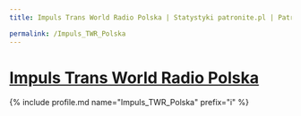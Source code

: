 ```yaml
---
title: Impuls Trans World Radio Polska | Statystyki patronite.pl | Patromierz

permalink: /Impuls_TWR_Polska
---
```


# [Impuls Trans World Radio Polska](https://patronite.pl/Impuls_TWR_Polska)

{% include profile.md name="Impuls_TWR_Polska" prefix="i" %}
